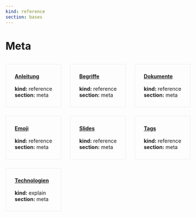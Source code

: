 ```yaml
---
kind: reference
section: bases
---
```


# Meta

<div style="display: grid; grid-template-columns: repeat(3, 1fr); gap: 1.5rem; margin: 2rem 0;">
<div style="border: 1px solid #eaecef; padding: 1.5rem;">
<strong><a href="anleitung.html">Anleitung</a></strong><br/><br/>
<strong>kind:</strong> reference<br/>
<strong>section:</strong> meta<br/>
</div>
<div style="border: 1px solid #eaecef; padding: 1.5rem;">
<strong><a href="begriffe.html">Begriffe</a></strong><br/><br/>
<strong>kind:</strong> reference<br/>
<strong>section:</strong> meta<br/>
</div>
<div style="border: 1px solid #eaecef; padding: 1.5rem;">
<strong><a href="dokumente.html">Dokumente</a></strong><br/><br/>
<strong>kind:</strong> reference<br/>
<strong>section:</strong> meta<br/>
</div>
<div style="border: 1px solid #eaecef; padding: 1.5rem;">
<strong><a href="emoji.html">Emoji</a></strong><br/><br/>
<strong>kind:</strong> reference<br/>
<strong>section:</strong> meta<br/>
</div>
<div style="border: 1px solid #eaecef; padding: 1.5rem;">
<strong><a href="slides.html">Slides</a></strong><br/><br/>
<strong>kind:</strong> reference<br/>
<strong>section:</strong> meta<br/>
</div>
<div style="border: 1px solid #eaecef; padding: 1.5rem;">
<strong><a href="tags.html">Tags</a></strong><br/><br/>
<strong>kind:</strong> reference<br/>
<strong>section:</strong> meta<br/>
</div>
<div style="border: 1px solid #eaecef; padding: 1.5rem;">
<strong><a href="technologien.html">Technologien</a></strong><br/><br/>
<strong>kind:</strong> explain<br/>
<strong>section:</strong> meta<br/>
</div>
</div>

